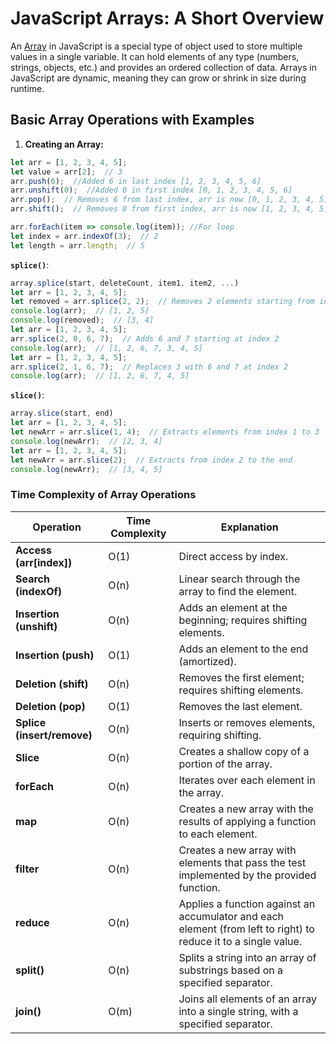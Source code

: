 # JavaScript Arrays: A Short Overview

An [Array](https://developer.mozilla.org/en-US/docs/Web/JavaScript/Reference/Global_Objects/Array) in JavaScript is a special type of object used to store multiple values in a single variable. It can hold elements of any type (numbers, strings, objects, etc.) and provides an ordered collection of data. Arrays in JavaScript are dynamic, meaning they can grow or shrink in size during runtime.

## Basic Array Operations with Examples

1. **Creating an Array:**

```javascript
let arr = [1, 2, 3, 4, 5];
let value = arr[2];  // 3
arr.push(6);  //Added 6 in last index [1, 2, 3, 4, 5, 6]
arr.unshift(0);  //Added 0 in first index [0, 1, 2, 3, 4, 5, 6]
arr.pop();  // Removes 6 from last index, arr is now [0, 1, 2, 3, 4, 5]
arr.shift();  // Removes 0 from first index, arr is now [1, 2, 3, 4, 5]

arr.forEach(item => console.log(item)); //For loop
let index = arr.indexOf(3);  // 2
let length = arr.length;  // 5
```

**`splice()`**:

```javascript
array.splice(start, deleteCount, item1, item2, ...)
let arr = [1, 2, 3, 4, 5];
let removed = arr.splice(2, 2);  // Removes 2 elements starting from index 2
console.log(arr);  // [1, 2, 5]
console.log(removed);  // [3, 4]
let arr = [1, 2, 3, 4, 5];
arr.splice(2, 0, 6, 7);  // Adds 6 and 7 starting at index 2
console.log(arr);  // [1, 2, 6, 7, 3, 4, 5]
let arr = [1, 2, 3, 4, 5];
arr.splice(2, 1, 6, 7);  // Replaces 3 with 6 and 7 at index 2
console.log(arr);  // [1, 2, 6, 7, 4, 5]
```

**`slice()`**:

```javascript
array.slice(start, end)
let arr = [1, 2, 3, 4, 5];
let newArr = arr.slice(1, 4);  // Extracts elements from index 1 to 3
console.log(newArr);  // [2, 3, 4]
let arr = [1, 2, 3, 4, 5];
let newArr = arr.slice(2);  // Extracts from index 2 to the end
console.log(newArr);  // [3, 4, 5]
```

### Time Complexity of Array Operations

| **Operation**              | **Time Complexity**   | **Explanation**                                         |
|----------------------------|-----------------------|---------------------------------------------------------|
| **Access (arr[index])**    | O(1)                  | Direct access by index.                                |
| **Search (indexOf)**       | O(n)                  | Linear search through the array to find the element.    |
| **Insertion (unshift)**    | O(n)                  | Adds an element at the beginning; requires shifting elements. |
| **Insertion (push)**       | O(1)                  | Adds an element to the end (amortized).                 |
| **Deletion (shift)**       | O(n)                  | Removes the first element; requires shifting elements.  |
| **Deletion (pop)**         | O(1)                  | Removes the last element.                              |
| **Splice (insert/remove)** | O(n)                  | Inserts or removes elements, requiring shifting.        |
| **Slice**                  | O(n)                  | Creates a shallow copy of a portion of the array.       |
| **forEach**                | O(n)                  | Iterates over each element in the array.                |
| **map**                    | O(n)                  | Creates a new array with the results of applying a function to each element. |
| **filter**                 | O(n)                  | Creates a new array with elements that pass the test implemented by the provided function. |
| **reduce**                 | O(n)                  | Applies a function against an accumulator and each element (from left to right) to reduce it to a single value. |
| **split()**                | O(n)                   | Splits a string into an array of substrings based on a specified separator.               |
| **join()**                 | O(m)                   | Joins all elements of an array into a single string, with a specified separator.           |
